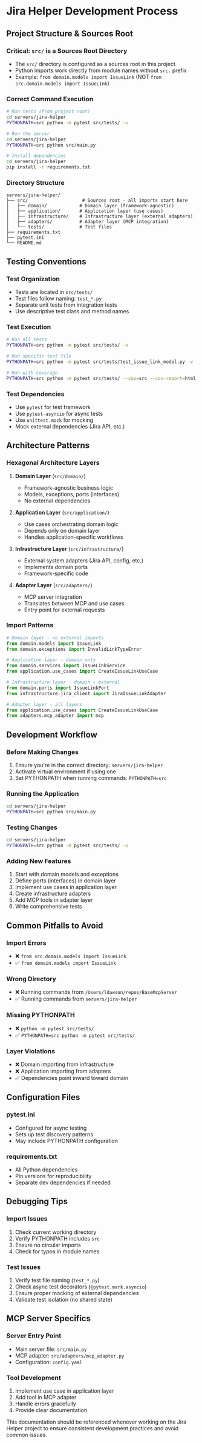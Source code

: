 # Jira Helper Development Process

## Project Structure & Sources Root

### **Critical: `src/` is a Sources Root Directory**
- The `src/` directory is configured as a sources root in this project
- Python imports work directly from module names without `src.` prefix
- Example: `from domain.models import IssueLink` (NOT `from src.domain.models import IssueLink`)

### **Correct Command Execution**
```bash
# Run tests (from project root)
cd servers/jira-helper
PYTHONPATH=src python -m pytest src/tests/ -v

# Run the server
cd servers/jira-helper
PYTHONPATH=src python src/main.py

# Install dependencies
cd servers/jira-helper
pip install -r requirements.txt
```

### **Directory Structure**
```
servers/jira-helper/
├── src/                    # Sources root - all imports start here
│   ├── domain/            # Domain layer (framework-agnostic)
│   ├── application/       # Application layer (use cases)
│   ├── infrastructure/    # Infrastructure layer (external adapters)
│   ├── adapters/          # Adapter layer (MCP integration)
│   └── tests/             # Test files
├── requirements.txt
├── pytest.ini
└── README.md
```

## Testing Conventions

### **Test Organization**
- Tests are located in `src/tests/`
- Test files follow naming: `test_*.py`
- Separate unit tests from integration tests
- Use descriptive test class and method names

### **Test Execution**
```bash
# Run all tests
PYTHONPATH=src python -m pytest src/tests/ -v

# Run specific test file
PYTHONPATH=src python -m pytest src/tests/test_issue_link_model.py -v

# Run with coverage
PYTHONPATH=src python -m pytest src/tests/ --cov=src --cov-report=html
```

### **Test Dependencies**
- Use `pytest` for test framework
- Use `pytest-asyncio` for async tests
- Use `unittest.mock` for mocking
- Mock external dependencies (Jira API, etc.)

## Architecture Patterns

### **Hexagonal Architecture Layers**
1. **Domain Layer** (`src/domain/`)
   - Framework-agnostic business logic
   - Models, exceptions, ports (interfaces)
   - No external dependencies

2. **Application Layer** (`src/application/`)
   - Use cases orchestrating domain logic
   - Depends only on domain layer
   - Handles application-specific workflows

3. **Infrastructure Layer** (`src/infrastructure/`)
   - External system adapters (Jira API, config, etc.)
   - Implements domain ports
   - Framework-specific code

4. **Adapter Layer** (`src/adapters/`)
   - MCP server integration
   - Translates between MCP and use cases
   - Entry point for external requests

### **Import Patterns**
```python
# Domain layer - no external imports
from domain.models import IssueLink
from domain.exceptions import InvalidLinkTypeError

# Application layer - domain only
from domain.services import IssueLinkService
from application.use_cases import CreateIssueLinkUseCase

# Infrastructure layer - domain + external
from domain.ports import IssueLinkPort
from infrastructure.jira_client import JiraIssueLinkAdapter

# Adapter layer - all layers
from application.use_cases import CreateIssueLinkUseCase
from adapters.mcp_adapter import mcp
```

## Development Workflow

### **Before Making Changes**
1. Ensure you're in the correct directory: `servers/jira-helper`
2. Activate virtual environment if using one
3. Set PYTHONPATH when running commands: `PYTHONPATH=src`

### **Running the Application**
```bash
cd servers/jira-helper
PYTHONPATH=src python src/main.py
```

### **Testing Changes**
```bash
cd servers/jira-helper
PYTHONPATH=src python -m pytest src/tests/ -v
```

### **Adding New Features**
1. Start with domain models and exceptions
2. Define ports (interfaces) in domain layer
3. Implement use cases in application layer
4. Create infrastructure adapters
5. Add MCP tools in adapter layer
6. Write comprehensive tests

## Common Pitfalls to Avoid

### **Import Errors**
- ❌ `from src.domain.models import IssueLink`
- ✅ `from domain.models import IssueLink`

### **Wrong Directory**
- ❌ Running commands from `/Users/ldawson/repos/BaseMcpServer`
- ✅ Running commands from `servers/jira-helper`

### **Missing PYTHONPATH**
- ❌ `python -m pytest src/tests/`
- ✅ `PYTHONPATH=src python -m pytest src/tests/`

### **Layer Violations**
- ❌ Domain importing from infrastructure
- ❌ Application importing from adapters
- ✅ Dependencies point inward toward domain

## Configuration Files

### **pytest.ini**
- Configured for async testing
- Sets up test discovery patterns
- May include PYTHONPATH configuration

### **requirements.txt**
- All Python dependencies
- Pin versions for reproducibility
- Separate dev dependencies if needed

## Debugging Tips

### **Import Issues**
1. Check current working directory
2. Verify PYTHONPATH includes `src`
3. Ensure no circular imports
4. Check for typos in module names

### **Test Issues**
1. Verify test file naming (`test_*.py`)
2. Check async test decorators (`@pytest.mark.asyncio`)
3. Ensure proper mocking of external dependencies
4. Validate test isolation (no shared state)

## MCP Server Specifics

### **Server Entry Point**
- Main server file: `src/main.py`
- MCP adapter: `src/adapters/mcp_adapter.py`
- Configuration: `config.yaml`

### **Tool Development**
1. Implement use case in application layer
2. Add tool in MCP adapter
3. Handle errors gracefully
4. Provide clear documentation

This documentation should be referenced whenever working on the Jira Helper project to ensure consistent development practices and avoid common issues.
